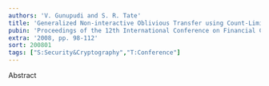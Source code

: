 ```yaml
---
authors: 'V. Gunupudi and S. R. Tate'
title: 'Generalized Non-interactive Oblivious Transfer using Count-Limited Objects with Applications to Secure Mobile Agents'
pubin: 'Proceedings of the 12th International Conference on Financial Cryptography and Data Security'
extra: '2008, pp. 98-112'
sort: 200801
tags: ["S:Security&Cryptography","T:Conference"]
---
```

Abstract


